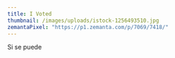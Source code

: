 ```yaml
---
title: I Voted
thumbnail: /images/uploads/istock-1256493510.jpg
zemantaPixel: "https://p1.zemanta.com/p/7069/7418/"
---
```

Si se puede
